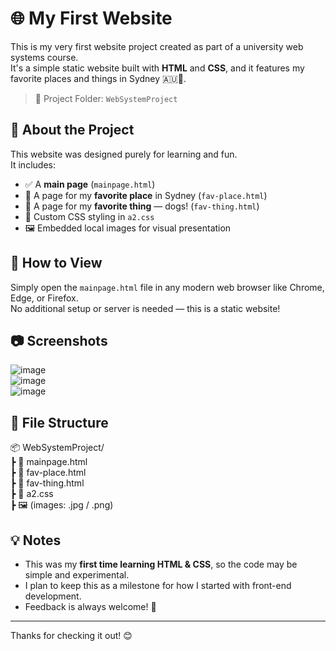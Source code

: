 # 🌐 My First Website

This is my very first website project created as part of a university web systems course.  
It's a simple static website built with **HTML** and **CSS**, and it features my favorite places and things in Sydney 🇦🇺🐶.

> 📁 Project Folder: `WebSystemProject`

## 📌 About the Project

This website was designed purely for learning and fun.  
It includes:

- ✅ A **main page** (`mainpage.html`)
- 📍 A page for my **favorite place** in Sydney (`fav-place.html`)
- 🐾 A page for my **favorite thing** — dogs! (`fav-thing.html`)
- 🎨 Custom CSS styling in `a2.css`
- 🖼️ Embedded local images for visual presentation

## 🚀 How to View

Simply open the `mainpage.html` file in any modern web browser like Chrome, Edge, or Firefox.  
No additional setup or server is needed — this is a static website!

## 📷 Screenshots
![image](https://github.com/user-attachments/assets/4ed3a3c5-ad3b-42df-9230-afd72eeaed2a)
<br />
![image](https://github.com/user-attachments/assets/521adbd9-e1e9-4563-9b0a-8089e79caaed)
<br />
![image](https://github.com/user-attachments/assets/08d009a7-eae1-40b2-a0d4-fc0ecfcd33f3)




## 📁 File Structure
📦 WebSystemProject/ <br />
┣ 📜 mainpage.html <br />
┣ 📜 fav-place.html <br />
┣ 📜 fav-thing.html <br />
┣ 📜 a2.css <br /> 
┣ 🖼️ (images: .jpg / .png) <br /> 

## 💡 Notes

- This was my **first time learning HTML & CSS**, so the code may be simple and experimental.
- I plan to keep this as a milestone for how I started with front-end development.
- Feedback is always welcome! 🙌

---

Thanks for checking it out! 😊 
